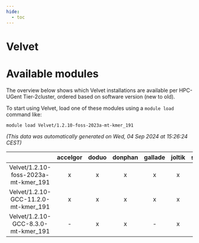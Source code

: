 ```yaml
---
hide:
  - toc
---
```


Velvet
======

# Available modules


The overview below shows which Velvet installations are available per HPC-UGent Tier-2cluster, ordered based on software version (new to old).

To start using Velvet, load one of these modules using a `module load` command like:

```shell
module load Velvet/1.2.10-foss-2023a-mt-kmer_191
```

*(This data was automatically generated on Wed, 04 Sep 2024 at 15:26:24 CEST)*  

| |accelgor|doduo|donphan|gallade|joltik|shinx|skitty|
| :---: | :---: | :---: | :---: | :---: | :---: | :---: | :---: |
|Velvet/1.2.10-foss-2023a-mt-kmer_191|x|x|x|x|x|-|x|
|Velvet/1.2.10-GCC-11.2.0-mt-kmer_191|x|x|x|x|x|-|x|
|Velvet/1.2.10-GCC-8.3.0-mt-kmer_191|-|x|x|-|x|-|x|
